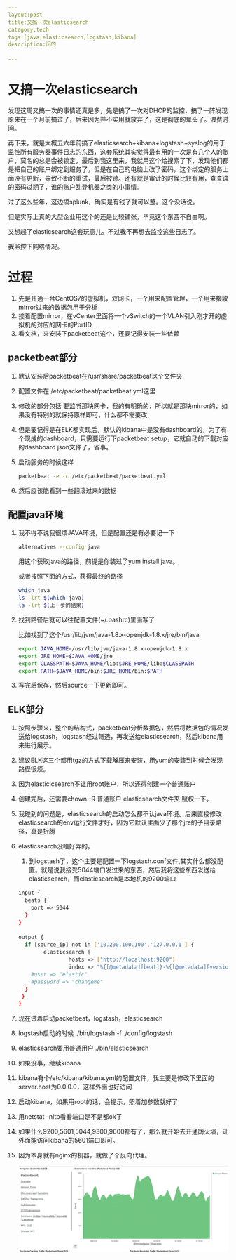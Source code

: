 ```yaml
---
layout:post
title:又搞一次elasticsearch
category:tech
tags:[java,elasticsearch,logstash,kibana]
description:闲的

---
```


# 又搞一次elasticsearch

发现这周又搞一次的事情还真是多，先是搞了一次对DHCP的监控，搞了一阵发现原来在一个月前搞过了，后来因为并不实用就放弃了，这是彻底的晕头了。浪费时间。

再下来，就是大概五六年前搞了elasticsearch+kibana+logstash+syslog的用于监控所有服务器事件日志的东西，这套系统其实觉得最有用的一次是有几个人的账户，莫名的总是会被锁定，最后到我这里来，我就用这个给搜索了下，发现他们都是把自己的账户绑定到服务了，但是在自己的电脑上改了密码，这个绑定的服务上面没有更新，导致不断的重试，最后被锁。还有就是审计的时候比较有用，查查谁的密码过期了，谁的账户乱登机器之类的小事情。

过了这么些年，这边搞splunk，确实是有钱了就可以整。这个没话说。

但是实际上真的大型企业用这个的还是比较铺张，毕竟这个东西不自由啊。

又想起了elasticsearch这套玩意儿。不过我不再想去监控这些日志了。

我监控下网络情况。

# 过程

1. 先是开通一台CentOS7的虚拟机，双网卡，一个用来配置管理，一个用来接收mirror过来的数据包用于分析
2. 接着配置mirror，在vCenter里面将一个vSwitch的一个VLAN引入刚才开的虚拟机的对应的网卡的PortID
3. 看文档，来安装下packetbeat这个，还要记得安装一些依赖

## packetbeat部分

1. 默认安装后packetbeat在/usr/share/packetbeat这个文件夹

2. 配置文件在 /etc/packetbeat/packetbeat.yml这里

3. 修改的部分包括 要监听那块网卡，我的有明确的，所以就是那块mirror的，如果没有特别的就保持原样即可，什么都不需要改

4. 但是要记得是在ELK都实现后，默认的kibana中是没有dashboard的，为了有个现成的dashboard，只需要运行下packetbeat setup，它就自动的下载对应的dashboard json文件了，省事。

5. 启动服务的时候这样

   ```bash
   packetbeat -e -c /etc/packetbeat/packetbeat.yml
   ```

6. 然后应该能看到一些翻滚过来的数据

## 配置java环境

1. 我不得不说我很烦JAVA环境，但是配置还是有必要记一下

   ```bash
   alternatives --config java 
   ```

   用这个获取java的路径，前提是你装过了yum install java。

   或者按照下面的方式，获得最终的路径

   ```bash
   which java
   ls -lrt $(which java)
   ls -lrt $(上一步的结果)
   ```

2. 找到路径后就可以往配置文件(~/.bashrc)里面写了

   比如找到了这个/usr/lib/jvm/java-1.8.x-openjdk-1.8.x/jre/bin/java

   ```bash
   export JAVA_HOME=/usr/lib/jvm/java-1.8.x-openjdk-1.8.x
   export JRE_HOME=$JAVA_HOME/jre
   export CLASSPATH=$JAVA_HOME/lib:$JRE_HOME/lib:$CLASSPATH
   export PATH=$JAVA_HOME/bin:$JRE_HOME/bin:$PATH
   ```

3. 写完后保存，然后source一下更新即可。

## ELK部分

1. 按照步骤来，整个的结构式，packetbeat分析数据包，然后将数据包的情况发送给logstash，logstash经过筛选，再发送给elasticsearch，然后kibana用来进行展示。

2. 建议ELK这三个都用tgz的方式下载解压来安装，用yum的安装到时候会发现路径很烦。

3. 因为elasticicsearch不让用root账户，所以还得创建一个普通账户

4. 创建完后，还需要chown -R 普通账户 elasticsearch文件夹 赋权一下。

5. 我碰到的问题是，elasticsearch的启动怎么都不认java环境。后来直接修改elasticsearch的env运行文件才好，因为它默认里面少了那个jre的子目录路径，真是折腾

6. elasticsearch没啥好弄的。

   1. 到logstash了，这个主要是配置一下logstash.conf文件,其实什么都没配置。就是说我接受5044端口发过来的东西，然后我将这些东西发送给elasticsearch，而elasticsearch是本地机的9200端口

   ```bash
   input {
     beats {
       port => 5044
     }
   }
   
   output {
     if [source_ip] not in ['10.200.100.100','127.0.0.1'] {
           elasticsearch {
                   hosts => ["http://localhost:9200"]
                   index => "%{[@metadata][beat]}-%{[@metadata][version]}-%{+YYYY.MM.dd}"
       #user => "elastic"
       #password => "changeme"
     }
    }
   }
   ```

7. 现在试着启动packetbeat，logstash，elasticsearch

8. logstash启动的时候 ./bin/logstash -f ./config/logstash

9. elasticsearch要用普通用户 ./bin/elasticsearch

10. 如果没事，继续kibana

11. kibana有个/etc/kibana/kibana.yml的配置文件，我主要是修改下里面的server.host为0.0.0.0，这样外面也好访问

12. 启动kibana，如果用root的话，会提示，照着加参数就好了

13. 用netstat -nltp看看端口是不是都ok了

14. 如果什么9200,5601,5044,9300,9600都有了，那么就开始去开通防火墙，让外面能访问kibana的5601端口即可。

15. 因为本身就有nginx的机器，就做了个反向代理。

    ![kibana](images/tupian/kibana.jpg)

